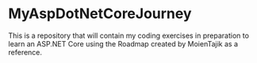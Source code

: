 # MyAspDotNetCoreJourney
This is a repository that will contain my coding exercises in preparation to learn an ASP.NET Core using the Roadmap created by MoienTajik as a reference.


